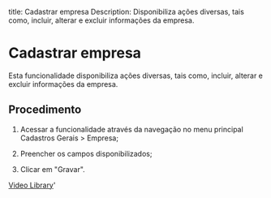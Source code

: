 title: Cadastrar empresa
Description: Disponibiliza ações diversas, tais como, incluir, alterar e excluir informações da empresa.
# Cadastrar empresa

Esta funcionalidade disponibiliza ações diversas, tais como, incluir, alterar e
excluir informações da empresa.

Procedimento
----------------

1.  Acessar a funcionalidade através da navegação no menu principal Cadastros
    Gerais \> Empresa;

2.  Preencher os campos disponibilizados;

3.  Clicar em "Gravar".



<i class='fa fa-youtube-play  fa-2x' style='color:#97ce17;vertical-align: middle;'> </i> [Video Library](https://www.youtube.com/playlist?list=PLB5qK2uzf2RPUBXWp7r7A0YUQY07qkSrO)'

<!-- !!! tip "About"

    <b>Product/Version:</b> CITSmart | 9.00 &nbsp;&nbsp;
    <b>Updated:</b>01/16/2019 - Anna Martins

